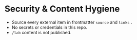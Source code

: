 # Security & Content Hygiene
- Source every external item in frontmatter `source`  and `links` .
- No secrets or credentials in this repo.
- `/lab`  content is not published.
